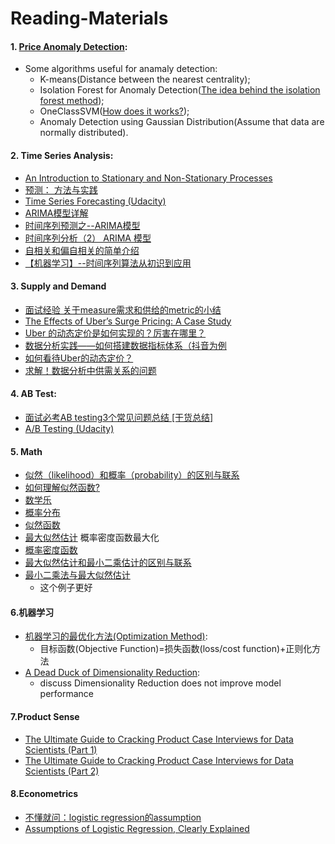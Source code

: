 # Reading-Materials
#### 1. [Price Anomaly Detection](https://towardsdatascience.com/time-series-of-price-anomaly-detection-13586cd5ff46): 
* Some algorithms useful for anamaly detection:  
  * K-means(Distance between the nearest centrality); 
  * Isolation Forest for Anomaly Detection([The idea behind the isolation forest method](https://quantdare.com/isolation-forest-algorithm/));
  * OneClassSVM([How does it works?](https://stats.stackexchange.com/questions/99162/what-is-one-class-svm-and-how-does-it-work));
  * Anomaly Detection using Gaussian Distribution(Assume that data are normally distributed).
#### 2. Time Series Analysis:
* [An Introduction to Stationary and Non-Stationary Processes](https://www.investopedia.com/articles/trading/07/stationary.asp)
* [预测： 方法与实践](https://otexts.com/fppcn/)
* [Time Series Forecasting (Udacity)](https://classroom.udacity.com/courses/ud980)
* [ARIMA模型详解](https://danzhuibing.github.io/ml_arima_basic.html)
* [时间序列预测之--ARIMA模型](https://www.cnblogs.com/bradleon/p/6827109.html)
* [时间序列分析（2） ARIMA 模型](https://zhuanlan.zhihu.com/p/60648709)
* [自相关和偏自相关的简单介绍](https://cloud.tencent.com/developer/article/1041785)
* [【机器学习】--时间序列算法从初识到应用](https://www.cnblogs.com/LHWorldBlog/p/9227045.html)
#### 3. Supply and Demand
* [面试经验 关于measure需求和供给的metric的小结](https://www.1point3acres.com/bbs/thread-774814-1-1.html)
* [The Effects of Uber’s Surge Pricing: A Case Study](https://drive.google.com/file/d/0B1s08BdVqCgrOHdwaGlEVVMwa1E/view?resourcekey=0-Gu-c0ZS8x8yxQNVYhLbnAg)
* [Uber 的动态定价是如何实现的？厉害在哪里？](https://itindex.net/detail/55677-uber-%E5%AE%9A%E4%BB%B7-%E5%9C%A8%E5%93%AA%E9%87%8C)
* [数据分析实践——如何搭建数据指标体系（抖音为例](https://blog.csdn.net/qq_34069667/article/details/107064289)
* [如何看待Uber的动态定价？](https://www.zhihu.com/question/31610444)
* [求解！数据分析中供需关系的问题](https://www.1point3acres.com/bbs/thread-787408-1-1.html)
#### 4. AB Test:
* [面试必考AB testing3个常见问题总结 [干货总结]](https://www.1point3acres.com/bbs/thread-705564-1-1.html)
* [A/B Testing (Udacity)](https://classroom.udacity.com/courses/ud257)
#### 5. Math
* [似然（likelihood）和概率（probability）的区别与联系](https://blog.csdn.net/songyu0120/article/details/85059149)
* [如何理解似然函数?](https://www.zhihu.com/question/54082000)
* [数学乐](https://www.shuxuele.com/)
* [概率分布](https://www.wikiwand.com/zh-sg/%E6%A6%82%E7%8E%87%E5%88%86%E5%B8%83)
* [似然函数](https://www.wikiwand.com/zh-sg/%E4%BC%BC%E7%84%B6%E5%87%BD%E6%95%B0)
* [最大似然估计](https://www.wikiwand.com/zh-sg/%E6%9C%80%E5%A4%A7%E4%BC%BC%E7%84%B6%E4%BC%B0%E8%AE%A1)
  概率密度函数最大化
* [概率密度函数](https://www.wikiwand.com/zh-sg/%E6%A6%82%E7%8E%87%E5%AF%86%E5%BA%A6%E5%87%BD%E6%95%B0)
* [最大似然估计和最小二乘估计的区别与联系](https://blog.csdn.net/xidianzhimeng/article/details/20847289)
* [最小二乘法与最大似然估计](https://zhuanlan.zhihu.com/p/55793850)
  * 这个例子更好
#### 6.机器学习
* [机器学习的最优化方法(Optimization Method)](https://lucky521.github.io/blog/machinelearning/2018/07/31/optimization-method.html):
  * 目标函数(Objective Function)=损失函数(loss/cost function)+正则化方法
* [A Dead Duck of Dimensionality Reduction](https://medium.com/@haydarozler/a-dead-duck-of-dimensionality-reduction-d3f90f9c127e):
  * discuss Dimensionality Reduction does not improve model performance
#### 7.Product Sense
* [The Ultimate Guide to Cracking Product Case Interviews for Data Scientists (Part 1)](https://towardsdatascience.com/the-ultimate-guide-to-cracking-business-case-interviews-for-data-scientists-part-1-cb768c37edf4#0c53)
* [The Ultimate Guide to Cracking Product Case Interviews for Data Scientists (Part 2)](https://towardsdatascience.com/the-ultimate-guide-to-cracking-business-case-interviews-for-data-scientists-part-2-7bc38fbe635f)
#### 8.Econometrics
* [不懂就问：logistic regression的assumption](https://www.1point3acres.com/bbs/thread-851207-1-1.html)
* [Assumptions of Logistic Regression, Clearly Explained](https://towardsdatascience.com/assumptions-of-logistic-regression-clearly-explained-44d85a22b290)
